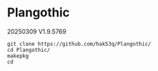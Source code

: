 # Plangothic
20250309 V1.9.5769
```=
git clone https://github.com/hak53q/Plangothic/
cd Plangothic/
makepkg
cd
```
